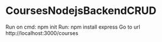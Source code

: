 # CoursesNodejsBackendCRUD

Run on cmd: npm init
Run: npm install express
Go to url http://localhost:3000/courses